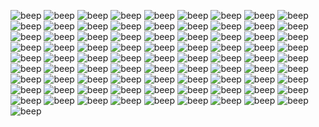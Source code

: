  ![beep](https://gallery.crd.co/assets/images/gallery11/c30d8289_original.gif?v=758f1f62) ![beep](https://gallery.crd.co/assets/images/gallery11/5486ba66_original.gif?v=758f1f62) ![beep](https://gallery.crd.co/assets/images/gallery11/47306b51_original.png?v=758f1f62) ![beep](https://gallery.crd.co/assets/images/gallery11/9c635650_original.gif?v=758f1f62) ![beep](https://gallery.crd.co/assets/images/gallery11/5ef7d5e6_original.png?v=758f1f62) ![beep](https://gallery.crd.co/assets/images/gallery05/5baaab46_original.gif?v=758f1f62) ![beep](https://64.media.tumblr.com/34f7a49fb610d6c8538720d8298d4642/af8ec39b7203d313-33/s100x200/d0c2bcdf2a6d0895c7867f79fde73c66db892c50.png) ![beep](https://supplies.ju.mp/assets/images/gallery01/f3384d1e.png?v=73b3273e) ![beep](https://64.media.tumblr.com/84bab96d0a036c8df28351fb4ef3ba4e/9ae5a34a86b442c9-b3/s100x200/723200361a01e72a332336603eee41dcdf250a9a.png) ![beep](https://autism.crd.co/assets/images/gallery05/8b60c391.png?v=69d6a439) ![beep](https://autism.crd.co/assets/images/gallery05/eca8cc10.gif?v=69d6a439) ![beep](https://64.media.tumblr.com/93999031b3c76e9c5b978faf6cc3f5b7/b6671499bfdc6d69-07/s100x200/55e54bbfed59043e596a18d002a51822c97fcbde.gifv) ![beep](https://autism.crd.co/assets/images/gallery05/3119e27d.gif?v=69d6a439) ![beep](https://autism.crd.co/assets/images/gallery05/69c38c38.gif?v=69d6a439) ![beep](https://autism.crd.co/assets/images/gallery05/48152b25.gif?v=69d6a439) ![beep](https://autism.crd.co/assets/images/gallery05/364bbefc.png?v=69d6a439) ![beep](https://64.media.tumblr.com/4db97ef413c1d3b83bc878aad9255f16/9ae5a34a86b442c9-94/s100x200/8438cbb88e37af2b2b641adee07fcfed97a010ef.png) ![beep](https://files.catbox.moe/hwgc0i.png) ![beep](https://autism.crd.co/assets/images/gallery05/e55fef71.gif?v=69d6a439) ![beep](https://files.catbox.moe/rwlzdg.jpg) ![beep](https://64.media.tumblr.com/39f7c451acc91814cdf383ac8e0b4294/b6671499bfdc6d69-86/s100x200/73304f6e45d943c22908900f5d190706bd0454b1.gifv) ![beep](https://images-wixmp-ed30a86b8c4ca887773594c2.wixmp.com/f/228182ef-17a7-4dcb-9ad1-9cfb0bd19a3e/delxvt1-3f125167-73e2-4437-98f5-9e5a821293b0.png/v1/fill/w_99,h_57,strp/_stamp__anti_pro_shipper_by_iesbeans_delxvt1-fullview.png?token=eyJ0eXAiOiJKV1QiLCJhbGciOiJIUzI1NiJ9.eyJzdWIiOiJ1cm46YXBwOjdlMGQxODg5ODIyNjQzNzNhNWYwZDQxNWVhMGQyNmUwIiwiaXNzIjoidXJuOmFwcDo3ZTBkMTg4OTgyMjY0MzczYTVmMGQ0MTVlYTBkMjZlMCIsIm9iaiI6W1t7ImhlaWdodCI6Ijw9NTciLCJwYXRoIjoiXC9mXC8yMjgxODJlZi0xN2E3LTRkY2ItOWFkMS05Y2ZiMGJkMTlhM2VcL2RlbHh2dDEtM2YxMjUxNjctNzNlMi00NDM3LTk4ZjUtOWU1YTgyMTI5M2IwLnBuZyIsIndpZHRoIjoiPD05OSJ9XV0sImF1ZCI6WyJ1cm46c2VydmljZTppbWFnZS5vcGVyYXRpb25zIl19.8B8fUbMmC5S9nbP6N5DktCDimuKZZbnICj9PsnPAY5I) ![beep](https://images-wixmp-ed30a86b8c4ca887773594c2.wixmp.com/f/6388279d-c61d-469e-ba84-435ca580f115/da7mms6-c2d22fbf-94bf-4e02-985f-4f7dd3b98a98.png/v1/fill/w_99,h_56,strp/aoba_stamp_by_kazumishio_da7mms6-fullview.png?token=eyJ0eXAiOiJKV1QiLCJhbGciOiJIUzI1NiJ9.eyJzdWIiOiJ1cm46YXBwOjdlMGQxODg5ODIyNjQzNzNhNWYwZDQxNWVhMGQyNmUwIiwiaXNzIjoidXJuOmFwcDo3ZTBkMTg4OTgyMjY0MzczYTVmMGQ0MTVlYTBkMjZlMCIsIm9iaiI6W1t7ImhlaWdodCI6Ijw9NTYiLCJwYXRoIjoiXC9mXC82Mzg4Mjc5ZC1jNjFkLTQ2OWUtYmE4NC00MzVjYTU4MGYxMTVcL2RhN21tczYtYzJkMjJmYmYtOTRiZi00ZTAyLTk4NWYtNGY3ZGQzYjk4YTk4LnBuZyIsIndpZHRoIjoiPD05OSJ9XV0sImF1ZCI6WyJ1cm46c2VydmljZTppbWFnZS5vcGVyYXRpb25zIl19.4eJY3zymcTRhh_4PQJhDTpOTb6WoIZP39Ih_AdF6Qz4) ![beep](https://cdn.discordapp.com/attachments/1068679731962204200/1095731304760356874/HACK.gif) ![beep](https://cdn.discordapp.com/attachments/1068679731962204200/1069649780327845948/dcpaasm-ac5e147b-aad6-4ad3-bca7-e9a636f2aeec.png) ![beep](https://images-wixmp-ed30a86b8c4ca887773594c2.wixmp.com/f/d1bd24fe-9db9-468e-8e1d-240c62e97ff3/d7yw7v4-f06eba98-16fe-41c5-8823-edc835590704.gif?token=eyJ0eXAiOiJKV1QiLCJhbGciOiJIUzI1NiJ9.eyJzdWIiOiJ1cm46YXBwOjdlMGQxODg5ODIyNjQzNzNhNWYwZDQxNWVhMGQyNmUwIiwiaXNzIjoidXJuOmFwcDo3ZTBkMTg4OTgyMjY0MzczYTVmMGQ0MTVlYTBkMjZlMCIsIm9iaiI6W1t7InBhdGgiOiJcL2ZcL2QxYmQyNGZlLTlkYjktNDY4ZS04ZTFkLTI0MGM2MmU5N2ZmM1wvZDd5dzd2NC1mMDZlYmE5OC0xNmZlLTQxYzUtODgyMy1lZGM4MzU1OTA3MDQuZ2lmIn1dXSwiYXVkIjpbInVybjpzZXJ2aWNlOmZpbGUuZG93bmxvYWQiXX0.5xfvL_EN9YsJCCNXyCTSQbTsMa774OKlSLMSTgWzn70) ![beep](https://images-wixmp-ed30a86b8c4ca887773594c2.wixmp.com/f/70887d28-03cd-4f79-9516-22d271317a41/d9x70ha-8a36192e-469c-4bff-81b5-243aa10a2ce1.png/v1/fill/w_99,h_56,strp/glow_by_bunsona_d9x70ha-fullview.png?token=eyJ0eXAiOiJKV1QiLCJhbGciOiJIUzI1NiJ9.eyJzdWIiOiJ1cm46YXBwOjdlMGQxODg5ODIyNjQzNzNhNWYwZDQxNWVhMGQyNmUwIiwiaXNzIjoidXJuOmFwcDo3ZTBkMTg4OTgyMjY0MzczYTVmMGQ0MTVlYTBkMjZlMCIsIm9iaiI6W1t7ImhlaWdodCI6Ijw9NTYiLCJwYXRoIjoiXC9mXC83MDg4N2QyOC0wM2NkLTRmNzktOTUxNi0yMmQyNzEzMTdhNDFcL2Q5eDcwaGEtOGEzNjE5MmUtNDY5Yy00YmZmLTgxYjUtMjQzYWExMGEyY2UxLnBuZyIsIndpZHRoIjoiPD05OSJ9XV0sImF1ZCI6WyJ1cm46c2VydmljZTppbWFnZS5vcGVyYXRpb25zIl19.zxB__Dl8tXWqUa9XdSk75LrfAXJHMM7Iyr_c01uLKoI) ![beep](https://images-wixmp-ed30a86b8c4ca887773594c2.wixmp.com/f/792db65f-e92e-4a87-b824-cc83dada2bb3/d6tkwe6-c7d86b6b-c59b-4885-ada1-69bfe63b4d3d.gif?token=eyJ0eXAiOiJKV1QiLCJhbGciOiJIUzI1NiJ9.eyJzdWIiOiJ1cm46YXBwOjdlMGQxODg5ODIyNjQzNzNhNWYwZDQxNWVhMGQyNmUwIiwiaXNzIjoidXJuOmFwcDo3ZTBkMTg4OTgyMjY0MzczYTVmMGQ0MTVlYTBkMjZlMCIsIm9iaiI6W1t7InBhdGgiOiJcL2ZcLzc5MmRiNjVmLWU5MmUtNGE4Ny1iODI0LWNjODNkYWRhMmJiM1wvZDZ0a3dlNi1jN2Q4NmI2Yi1jNTliLTQ4ODUtYWRhMS02OWJmZTYzYjRkM2QuZ2lmIn1dXSwiYXVkIjpbInVybjpzZXJ2aWNlOmZpbGUuZG93bmxvYWQiXX0.9S02HIqvisr3Uuk_Ve3K0-UzDSDe5qMzJLganfkB7jk) ![beep](https://wilardo.crd.co/assets/images/gallery16/a292ba52.png?v=07a8a49e) ![beep](https://images-wixmp-ed30a86b8c4ca887773594c2.wixmp.com/f/d1bd24fe-9db9-468e-8e1d-240c62e97ff3/d6xo4bs-f51a5ebd-b3dc-41ef-8ade-b0fea941504e.png?token=eyJ0eXAiOiJKV1QiLCJhbGciOiJIUzI1NiJ9.eyJzdWIiOiJ1cm46YXBwOjdlMGQxODg5ODIyNjQzNzNhNWYwZDQxNWVhMGQyNmUwIiwiaXNzIjoidXJuOmFwcDo3ZTBkMTg4OTgyMjY0MzczYTVmMGQ0MTVlYTBkMjZlMCIsIm9iaiI6W1t7InBhdGgiOiJcL2ZcL2QxYmQyNGZlLTlkYjktNDY4ZS04ZTFkLTI0MGM2MmU5N2ZmM1wvZDZ4bzRicy1mNTFhNWViZC1iM2RjLTQxZWYtOGFkZS1iMGZlYTk0MTUwNGUucG5nIn1dXSwiYXVkIjpbInVybjpzZXJ2aWNlOmZpbGUuZG93bmxvYWQiXX0.2AmOHneU2Zdrd0-2f_R2neZn-Qs4OAj_ojX_rpHFck0) ![beep](https://images-wixmp-ed30a86b8c4ca887773594c2.wixmp.com/f/40069ce7-4ffd-47c6-b02b-a5fdaccb442e/d6m6s7s-1d5aa028-9f94-4dd2-8044-d7c7e34053a0.png/v1/fill/w_100,h_55,strp/ghost_type_support_stamp_by_natsu714_d6m6s7s-fullview.png?token=eyJ0eXAiOiJKV1QiLCJhbGciOiJIUzI1NiJ9.eyJzdWIiOiJ1cm46YXBwOjdlMGQxODg5ODIyNjQzNzNhNWYwZDQxNWVhMGQyNmUwIiwiaXNzIjoidXJuOmFwcDo3ZTBkMTg4OTgyMjY0MzczYTVmMGQ0MTVlYTBkMjZlMCIsIm9iaiI6W1t7ImhlaWdodCI6Ijw9NTUiLCJwYXRoIjoiXC9mXC80MDA2OWNlNy00ZmZkLTQ3YzYtYjAyYi1hNWZkYWNjYjQ0MmVcL2Q2bTZzN3MtMWQ1YWEwMjgtOWY5NC00ZGQyLTgwNDQtZDdjN2UzNDA1M2EwLnBuZyIsIndpZHRoIjoiPD0xMDAifV1dLCJhdWQiOlsidXJuOnNlcnZpY2U6aW1hZ2Uub3BlcmF0aW9ucyJdfQ.DOoz3IrdRPKINqDRuxAamj-588S2z0jRmNo05E9EoUw) ![beep](https://autism.crd.co/assets/images/gallery05/12d0e126.png?v=2f8e4aeb) ![beep](https://external-media.spacehey.net/media/siwjvlFXjQ2ZVdqqSCnFGLHiDG58nVZpCzX6Ou1GqZ5k=/https://64.media.tumblr.com/38c9a299748edbb79429eae83e4519ac/tumblr_inline_qiqp8jZ0Sc1vefsve_500.jpg) ![beep](https://wilardo.crd.co/assets/images/gallery08/23e55829.png?v=d19c95ca) ![beep](https://wilardo.crd.co/assets/images/gallery08/f682c062.gif?v=d19c95ca) ![beep](https://64.media.tumblr.com/120b812cbd7120b9a3099257b5e80324/7f879fb7a6e85ba3-e3/s100x200/d44eba377737dbf1eaeefd89c61a57cbc57ce009.gifv) ![beep](https://y2k.neocities.org/stamps2/glow_in_the_dark_by_glittersludge-day6eyf.png) ![beep](https://images-wixmp-ed30a86b8c4ca887773594c2.wixmp.com/f/3f74a715-0ad4-4bf6-96a5-5ef498ee88a1/ddpsjgr-3dcc916d-68b9-431b-8c3d-d6ca2a8ff044.png?token=eyJ0eXAiOiJKV1QiLCJhbGciOiJIUzI1NiJ9.eyJzdWIiOiJ1cm46YXBwOjdlMGQxODg5ODIyNjQzNzNhNWYwZDQxNWVhMGQyNmUwIiwiaXNzIjoidXJuOmFwcDo3ZTBkMTg4OTgyMjY0MzczYTVmMGQ0MTVlYTBkMjZlMCIsIm9iaiI6W1t7InBhdGgiOiJcL2ZcLzNmNzRhNzE1LTBhZDQtNGJmNi05NmE1LTVlZjQ5OGVlODhhMVwvZGRwc2pnci0zZGNjOTE2ZC02OGI5LTQzMWItOGMzZC1kNmNhMmE4ZmYwNDQucG5nIn1dXSwiYXVkIjpbInVybjpzZXJ2aWNlOmZpbGUuZG93bmxvYWQiXX0.pp1XUTifctH3ToK0QqYeOiNahDjIr9VkLseg5G8By5c) ![beep](https://images-wixmp-ed30a86b8c4ca887773594c2.wixmp.com/f/ceb315e0-165b-47ba-81e8-dcccebca1324/d6pdd5p-b4a9a074-786c-4bef-a3e3-166af33749b2.gif?token=eyJ0eXAiOiJKV1QiLCJhbGciOiJIUzI1NiJ9.eyJzdWIiOiJ1cm46YXBwOjdlMGQxODg5ODIyNjQzNzNhNWYwZDQxNWVhMGQyNmUwIiwiaXNzIjoidXJuOmFwcDo3ZTBkMTg4OTgyMjY0MzczYTVmMGQ0MTVlYTBkMjZlMCIsIm9iaiI6W1t7InBhdGgiOiJcL2ZcL2NlYjMxNWUwLTE2NWItNDdiYS04MWU4LWRjY2NlYmNhMTMyNFwvZDZwZGQ1cC1iNGE5YTA3NC03ODZjLTRiZWYtYTNlMy0xNjZhZjMzNzQ5YjIuZ2lmIn1dXSwiYXVkIjpbInVybjpzZXJ2aWNlOmZpbGUuZG93bmxvYWQiXX0.fVAHz_OuRMQ8ahsLUtMZt4LZOFECnNMLGw_-DFIGmig) ![beep](https://wilardo.crd.co/assets/images/gallery13/32659efd.gif?v=d19c95ca) ![beep](https://wilardo.crd.co/assets/images/gallery08/5c4f1469.png?v=d19c95ca) ![beep](https://images-wixmp-ed30a86b8c4ca887773594c2.wixmp.com/f/57e3a0c2-a24e-4919-844e-36eeb4706388/d7lb626-a58a0a47-80fe-4a56-ac19-6415b2ec7d24.png/v1/fill/w_99,h_55,strp/noiz___stamp_by_stampsfa_d7lb626-fullview.png?token=eyJ0eXAiOiJKV1QiLCJhbGciOiJIUzI1NiJ9.eyJzdWIiOiJ1cm46YXBwOjdlMGQxODg5ODIyNjQzNzNhNWYwZDQxNWVhMGQyNmUwIiwiaXNzIjoidXJuOmFwcDo3ZTBkMTg4OTgyMjY0MzczYTVmMGQ0MTVlYTBkMjZlMCIsIm9iaiI6W1t7ImhlaWdodCI6Ijw9NTUiLCJwYXRoIjoiXC9mXC81N2UzYTBjMi1hMjRlLTQ5MTktODQ0ZS0zNmVlYjQ3MDYzODhcL2Q3bGI2MjYtYTU4YTBhNDctODBmZS00YTU2LWFjMTktNjQxNWIyZWM3ZDI0LnBuZyIsIndpZHRoIjoiPD05OSJ9XV0sImF1ZCI6WyJ1cm46c2VydmljZTppbWFnZS5vcGVyYXRpb25zIl19.JUubevlqAzcc7n7pBHrem9iEFUeokYhGLOD7GOpWzlk) ![beep](https://64.media.tumblr.com/bf2ec991a14f0537e07b1b28ab6495bd/fa404f8c86b4809a-1a/s100x200/c79f4d12f96eeb372f5292227b5cff90b5fea0d0.png) ![beep](https://64.media.tumblr.com/8ef6d8e6c69c6965ac635fe9293d7d64/3233b539846a2503-6a/s100x200/642d82526e61f7089af0f3f2a271cf850721136d.gifv) ![beep](https://64.media.tumblr.com/0dbe405452f160749f352762aa9e209c/tumblr_pwtcqjqM091xbgu08o1_100.gifv) ![beep](https://64.media.tumblr.com/8ab9b0749ebc1d4d039a930c84606095/52882d289d8126c0-52/s100x200/f31d412300ae9900b9aabd8a0b160d06112c14b0.png) ![beep](https://64.media.tumblr.com/3f19b773865d851f0b3e29e7555f151d/tumblr_pwee74FvXr1xbgu08o3_100.png) ![beep](https://64.media.tumblr.com/df79bd337e37e850308977136b200d05/d511c7faddc57de9-db/s100x200/adeb122d32bb0ae5aca176200671c8b2ddf024be.png) ![beep](https://64.media.tumblr.com/a78aa50f1c404f63d79d5e2fcdaa9c83/tumblr_pxp41ziwYp1xbgu08o1_100.png) ![beep](https://64.media.tumblr.com/82a21e1541572f6d748260f7fddba789/3233b539846a2503-1b/s100x200/adce775a87cbb7fa2aa91b7a38721b1985746c29.png) ![beep](https://64.media.tumblr.com/dc8d469a7e821fe906967b7ebac93ea7/00ed230b421dfcff-af/s100x200/93c98759c2c6333a4ba9c8c3ce0878da9e411b71.jpg) ![beep](https://64.media.tumblr.com/bd2abaff9a5e82a1aedf414bcc1b95b0/3d358f858b78a3b0-0e/s100x200/552b443128da2b3d04900508285fc24461d556b5.png) ![beep](https://64.media.tumblr.com/b54baf4ebe840f6d077680bcf7faee4e/tumblr_pyq4xh3CoV1xbgu08o1_100.png) ![beep](https://64.media.tumblr.com/a215642e65888f56293f5906b29c3422/b7cb0955c7c5d314-1a/s100x200/cdaab371f6e3d25d849d123f2a17d4fb953494e1.png) ![beep](https://64.media.tumblr.com/397e88b0cd0f8c06fbf68c96382dd7ac/tumblr_pyq4xh3CoV1xbgu08o3_100.png) ![beep](https://64.media.tumblr.com/d111ea1ad995ef83897cd65353f6abbd/0b8f9c5eb57a88cf-69/s250x400/90ed78fd3cf10b2ebbf546789018c3bb652c6d2a.gifv) ![beep](https://64.media.tumblr.com/b482fae14818869f6e6ff45efd4500ee/tumblr_py5z7yEIk41xbgu08o2_100.gifv) ![beep](https://64.media.tumblr.com/1445f26d1d52ab0852512ddff1b9cd6b/9ba82293bddb7958-58/s100x200/535b96118c4761df31dbcc44f2c42626af601fe3.png) ![beep](https://64.media.tumblr.com/1fd2f819adeb4c7b068b7eb75225689e/tumblr_py5y58Ish61xbgu08o2_100.gifv) ![beep](https://64.media.tumblr.com/c35420acfff4de92293f84cf08c2dbbc/tumblr_pxp41ziwYp1xbgu08o3_100.gifv) ![beep](https://64.media.tumblr.com/1cdc9be81a6383aeb26df50d9dab6cbe/tumblr_pwtcqjqM091xbgu08o2_100.gifv) ![beep](https://64.media.tumblr.com/7f8f4ba869711c3adb55f45c1d71e105/00ed230b421dfcff-ae/s100x200/f5ad05c937c4d43161ea998840f18792b294d38b.jpg) ![beep](https://64.media.tumblr.com/08b32eda1ab9ba5bb79510059f6021c5/tumblr_pwt7vl2ECX1xbgu08o2_100.png) ![beep](https://64.media.tumblr.com/4bf5f7653d3f3a2f8fb4f5fa3275ddb1/tumblr_pwee74FvXr1xbgu08o4_100.png) ![beep](https://64.media.tumblr.com/cf5936a19155f05ed861c0ce3fcbfa9c/bde6735cbb991692-db/s100x200/2f5adbe57c0a08077df844988a77c9800d5f2171.gifv) ![beep](https://64.media.tumblr.com/35ba254c30591b8e58ae0eaf794e1c6a/tumblr_pwe1stLiZt1xbgu08o3_100.jpg) ![beep](https://64.media.tumblr.com/cb0c5c09f6c5975fc48be9cf516b9f29/fa404f8c86b4809a-65/s100x200/c05e967a6fc2c07326c3b5f79d3514f9409935c9.png) ![beep](https://64.media.tumblr.com/ebdb828fec5418fb02b7907f4b21a479/3233b539846a2503-a3/s100x200/8d58180fa59f85426004ddeec8b55d6720044bed.gifv) ![beep](https://64.media.tumblr.com/358e207de8a74990d56cf6a39382ec4b/tumblr_pxp41ziwYp1xbgu08o6_100.png) ![beep](https://64.media.tumblr.com/4b106da276728892a4c190f106f8816f/tumblr_pxmw6zTTTc1xbgu08o3_100.png) ![beep](https://64.media.tumblr.com/dbc30f11f0d87150d015e31c3910b02f/tumblr_pwdyozj4qK1xbgu08o7_100.png) ![beep](https://64.media.tumblr.com/1edec0fd3479badd5fc55b57c62b7f83/28bf50de61a30126-eb/s100x200/ec6aad8ab73ee413cf692b8a9a3891f39ed7d779.png) ![beep](https://64.media.tumblr.com/b1844c66e79b3637244a425f1feec436/tumblr_pw9jl8vveA1xbgu08o3_100.png) ![beep](https://64.media.tumblr.com/7748d170503b9fe480c46ffbda6c96c7/a7e2c73ddfcb6d77-45/s100x200/c1907fde77b345c57e90afac4f34b503c1e4e5b9.png) ![beep](https://64.media.tumblr.com/e79a57dad74632730bbf0fff85bbebb9/a4c2806b0e551a8e-0d/s100x200/eaa11f69866378c64d41eb3f4d88e9637570e30b.png) ![beep](https://64.media.tumblr.com/a5f8bcbdbae9a77b651a0466b8c96afb/tumblr_pwdyozj4qK1xbgu08o9_100.gifv) ![beep](https://collection.ju.mp/assets/images/gallery05/2f9058a3.png?v=0236594d) ![beep](https://64.media.tumblr.com/c1e94c2c1380308f2d79554508e110be/2943a7df6cd35514-a5/s100x200/efa384e3bd6338a58c9b3a4d9d017e4a6c264438.gifv) ![beep](https://64.media.tumblr.com/ed89b0ee67a0472180fd5c0983fc044a/8f6e49ac00ead41c-c3/s100x200/6596e773ff4535e70853d772555007ce5f803bf6.png) ![beep](https://collection.ju.mp/assets/images/gallery35/be8830e3.png?v=0236594d) ![beep](https://64.media.tumblr.com/c40b998cba6be230b35b9aa6f8f27c13/043b3b79b6f9e438-8f/s100x200/f706189cfd5035098f6dae8672167095c9dab440.png) ![beep](https://collection.ju.mp/assets/images/gallery04/2cb75711.gif?v=0236594d)
